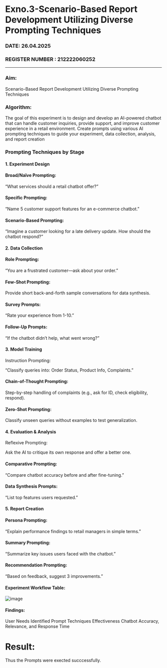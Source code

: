 # Exno.3-Scenario-Based Report Development Utilizing Diverse Prompting Techniques
### DATE: 26.04.2025                                                                     
### REGISTER NUMBER : 212222060252
---
### Aim: 
Scenario-Based Report Development Utilizing Diverse Prompting Techniques

### Algorithm:  
The goal of this experiment is to design and develop an AI-powered chatbot that can handle customer inquiries, provide support, and improve customer experience in a retail environment. Create prompts using various AI prompting techniques to guide your experiment, data collection, analysis, and report creation

### Prompting Techniques by Stage
#### 1. Experiment Design
#### Broad/Naïve Prompting:

“What services should a retail chatbot offer?”

#### Specific Prompting:

“Name 5 customer support features for an e-commerce chatbot.”

#### Scenario-Based Prompting:

“Imagine a customer looking for a late delivery update. How should the chatbot respond?”

#### 2. Data Collection
#### Role Prompting:

“You are a frustrated customer—ask about your order.”

#### Few-Shot Prompting:

Provide short back-and-forth sample conversations for data synthesis.

#### Survey Prompts:

“Rate your experience from 1-10.”

#### Follow-Up Prompts:

“If the chatbot didn’t help, what went wrong?”

#### 3. Model Training
Instruction Prompting:

“Classify queries into: Order Status, Product Info, Complaints.”

#### Chain-of-Thought Prompting:

Step-by-step handling of complaints (e.g., ask for ID, check eligibility, respond).

#### Zero-Shot Prompting:

Classify unseen queries without examples to test generalization.

#### 4. Evaluation & Analysis
Reflexive Prompting:

Ask the AI to critique its own response and offer a better one.

#### Comparative Prompting:

“Compare chatbot accuracy before and after fine-tuning.”

#### Data Synthesis Prompts:

“List top features users requested.”

#### 5. Report Creation
#### Persona Prompting:

“Explain performance findings to retail managers in simple terms.”

#### Summary Prompting:

“Summarize key issues users faced with the chatbot.”

#### Recommendation Prompting:

“Based on feedback, suggest 3 improvements.”

#### Experiment Workflow Table:

![image](https://github.com/user-attachments/assets/940f09bf-80b3-4574-bb6d-e12385ca47c8)

#### Findings:
User Needs Identified
Prompt Techniques Effectiveness
Chatbot Accuracy, Relevance, and Response Time

# Result: 
Thus the Prompts were exected succcessfully.
